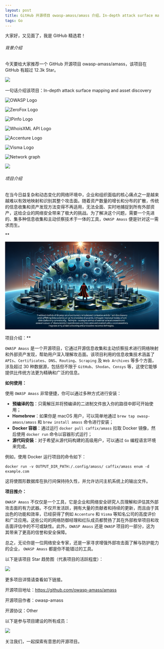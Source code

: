 ```yaml
---
layout: post
title: GitHub 开源项目 owasp-amass/amass 介绍，In-depth attack surface mapping and asset discovery
tags: Go
---
```


大家好，又见面了，我是 GitHub 精选君！

###### 背景介绍

今天要给大家推荐一个 GitHub 开源项目 owasp-amass/amass，该项目在 GitHub 有超过 12.3k Star。

![](https://stats.deeptrain.net/repo/owasp-amass/amass/?theme=light)

一句话介绍该项目：In-depth attack surface mapping and asset discovery




![OWASP Logo](https://raw.githubusercontent.com/owasp-amass/amass/master/./images/owasp_logo.png)

![ZeroFox Logo](https://raw.githubusercontent.com/owasp-amass/amass/master/./images/zerofox_logo.png)

![IPinfo Logo](https://raw.githubusercontent.com/owasp-amass/amass/master/./images/ipinfo_logo.png)

![WhoisXML API Logo](https://raw.githubusercontent.com/owasp-amass/amass/master/./images/whoisxmlapi_logo.png)

![Accenture Logo](https://raw.githubusercontent.com/owasp-amass/amass/master/./images/accenture_logo.png)

![Visma Logo](https://raw.githubusercontent.com/owasp-amass/amass/master/./images/visma_logo.png)

![Network graph](https://raw.githubusercontent.com/owasp-amass/amass/master/./images/network_06092018.png "Amass Network Mapping")

![](https://github.com/owasp-amass/amass/blob/master/images/amass_video.gif)


###### 项目介绍

在当今日益复杂和动态变化的网络环境中，企业和组织面临的核心痛点之一是越来越难以有效地映射和识别其整个攻击面。随着资产数量的增长和分布的扩散，传统的信息收集和资产发现方法变得不再适用，无法全面、实时地捕捉到所有外部资产，这给企业的网络安全带来了极大的挑战。为了解决这个问题，需要一个先进的、集多种信息收集和主动侦察技术于一体的工具，`OWASP Amass` 便是针对这一需求而生。

**

![](https://raw.githubusercontent.com/ZhuPeng/pic/master/mac/compress_tmp-e02afaa7cf53ee13a2e98810825804c4.png)

项目介绍：**

`OWASP Amass` 是一个开源项目，它通过开源信息收集和主动侦察技术进行网络映射和外部资产发现，帮助用户深入理解攻击面。该项目利用的信息收集技术涵盖了 `APIs`、`Certificates`、`DNS`、`Routing`、`Scraping` 及 `Web Archives` 等多个方面，涉及超过 30 种数据源，包括但不限于 `GitHub`、`Shodan`、`Censys` 等，这使它能够提供比传统方法更为精确和广泛的信息。

**如何使用：**

使用 `OWASP Amass` 非常便捷，你可以通过多种方式进行安装：

- **预编译的包**：只需解压并将预编译的二进制文件放入你的路径中即可开始使用；
- **Homebrew**：如果你是 macOS 用户，可以简单地通过 `brew tap owasp-amass/amass` 和 `brew install amass` 命令进行安装；
- **Docker 容器**：通过运行 `docker pull caffix/amass` 拉取 Docker 镜像，然后使用 `docker run` 命令以容器形式运行；
- **源代码安装**：对于希望从源代码构建的高级用户，可以通过 `Go` 编程语言环境来完成。

例如，使用 Docker 运行项目的命令如下：
```
docker run -v OUTPUT_DIR_PATH:/.config/amass/ caffix/amass enum -d example.com
```
这将使图形数据库在执行间保持持久性，并允许访问主机系统上的输出文件。

**项目推介：**

`OWASP Amass` 不仅仅是一个工具，它是企业和网络安全研究人员理解和评估其外部攻击面的有力武器。不仅开发活跃，拥有大量的贡献者和持续的更新，而且由于其出色的功能和效率，已经获得了例如 `Accenture` 和 `Visma` 等知名公司的高度评价和广泛应用。这些公司的网络防御经理和红队成员都赞扬了其在外部枚举项目和攻击面评估中的不可或缺性。此外，`OWASP Amass` 还是 `OWASP` 项目的一部分，这为其带来了更高的信誉和安全保障。

总之，无论你是一位网络安全专家，还是一家寻求增强外部攻击面了解与防护能力的企业， `OWASP Amass` 都是你不能错过的工具。

以下是该项目 Star 趋势图（代表项目的活跃程度）：

![](https://api.star-history.com/svg?repos=owasp-amass/amass&type=Timeline)

更多项目详情请查看如下链接。

开源项目地址：https://github.com/owasp-amass/amass 

开源项目作者：owasp-amass

开源协议：Other

以下是参与项目建设的所有成员：

![](https://contrib.rocks/image?repo=owasp-amass/amass)

关注我们，一起探索有意思的开源项目。

